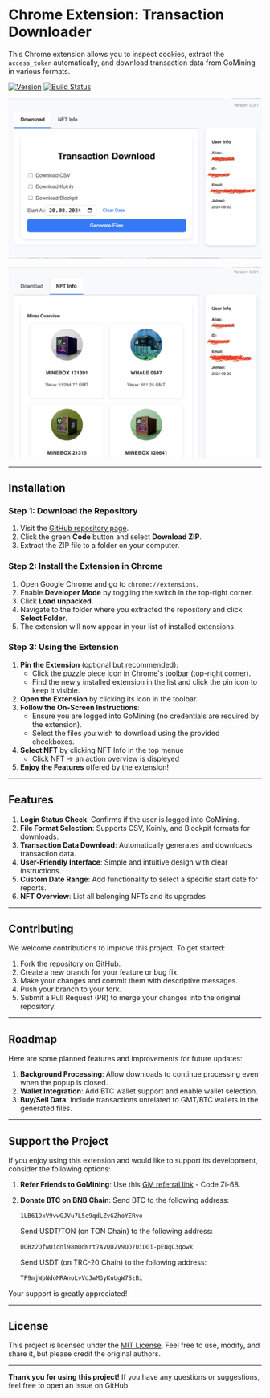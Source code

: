 # Chrome Extension: Transaction Downloader

This Chrome extension allows you to inspect cookies, extract the `access_token` automatically, and download transaction data from GoMining in various formats.

[![Version](https://img.shields.io/github/package-json/v/Ah3n0/gm-transaction-overview)](https://github.com/Ah3n0/gm-transaction-overview)
[![Build Status](https://img.shields.io/github/actions/workflow/status/Ah3n0/gm-transaction-overview/test.yml?branch=master)](https://github.com/Ah3n0/gm-transaction-overview/actions/workflows/test.yml)

![Screenshot of the extension](./assets/screenshot.png)

![Screenshot of the extension](./assets/screenshot2.png)

---

## Installation

### Step 1: Download the Repository
1. Visit the [GitHub repository page](#).
2. Click the green **Code** button and select **Download ZIP**.
3. Extract the ZIP file to a folder on your computer.

### Step 2: Install the Extension in Chrome
1. Open Google Chrome and go to `chrome://extensions`.
2. Enable **Developer Mode** by toggling the switch in the top-right corner.
3. Click **Load unpacked**.
4. Navigate to the folder where you extracted the repository and click **Select Folder**.
5. The extension will now appear in your list of installed extensions.

### Step 3: Using the Extension
1. **Pin the Extension** (optional but recommended):
   - Click the puzzle piece icon in Chrome's toolbar (top-right corner).
   - Find the newly installed extension in the list and click the pin icon to keep it visible.
2. **Open the Extension** by clicking its icon in the toolbar.
3. **Follow the On-Screen Instructions**:
   - Ensure you are logged into GoMining (no credentials are required by the extension).
   - Select the files you wish to download using the provided checkboxes.
4. **Select NFT** by clicking NFT Info in the top menue
   - Click NFT -> an action overview is displeyed
5. **Enjoy the Features** offered by the extension!

---

## Features

1. **Login Status Check**: Confirms if the user is logged into GoMining.
2. **File Format Selection**: Supports CSV, Koinly, and Blockpit formats for downloads.
3. **Transaction Data Download**: Automatically generates and downloads transaction data.
4. **User-Friendly Interface**: Simple and intuitive design with clear instructions.
5. **Custom Date Range**: Add functionality to select a specific start date for reports.
6. **NFT Overview**: List all belonging NFTs and its upgrades

---

## Contributing

We welcome contributions to improve this project. To get started:
1. Fork the repository on GitHub.
2. Create a new branch for your feature or bug fix.
3. Make your changes and commit them with descriptive messages.
4. Push your branch to your fork.
5. Submit a Pull Request (PR) to merge your changes into the original repository.

---

## Roadmap

Here are some planned features and improvements for future updates:
1. **Background Processing**: Allow downloads to continue processing even when the popup is closed.
2. **Wallet Integration**: Add BTC wallet support and enable wallet selection.
3. **Buy/Sell Data**: Include transactions unrelated to GMT/BTC wallets in the generated files.

---

## Support the Project

If you enjoy using this extension and would like to support its development, consider the following options:

1. **Refer Friends to GoMining**: Use this [GM referral link](https://gomining.com/?ref=Zi-68) - Code Zi-68.
2. **Donate BTC on BNB Chain**:
   Send BTC to the following address:
   ```bash
   1LB619xV9vwGJVu7L5e9qdLZvGZhoYERvo
   ```

   Send USDT/TON (on TON Chain) to the following address:
   ```bash
   UQBz2QfwDidnl98mQdNrt7AVQD2V9QD7UiDGi-pENqC3qowk
   ```

   Send USDT (on TRC-20 Chain) to the following address:
   ```bash
   TP9mjWpNdoMRAnoLvVdJwM3yKuUgW7SzBi
   ```

Your support is greatly appreciated!

---

## License

This project is licensed under the [MIT License](LICENSE). Feel free to use, modify, and share it, but please credit the original authors.

---

**Thank you for using this project!** If you have any questions or suggestions, feel free to open an issue on GitHub.
